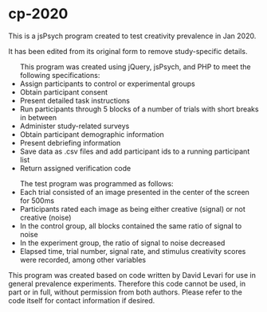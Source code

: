 # cp-2020
This is a jsPsych program created to test creativity prevalence in Jan 2020.

It has been edited from its original form to remove study-specific details.

<ul>This program was created using jQuery, jsPsych, and PHP to meet the following specifications: 
  <li>Assign participants to control or experimental groups</li>
  <li>Obtain participant consent</li>
  <li>Present detailed task instructions</li>
  <li>Run participants through 5 blocks of a number of trials with short breaks in between</li>
  <li>Administer study-related surveys</li>
  <li>Obtain participant demographic information</li>
  <li>Present debriefing information</li>
  <li>Save data as .csv files and add participant ids to a running participant list</li>
  <li>Return assigned verification code</li>
 </ul>
 
 <ul>The test program was programmed as follows:
  <li>Each trial consisted of an image presented in the center of the screen for 500ms</li>
  <li>Participants rated each image as being either creative (signal) or not creative (noise)</li>
  <li>In the control group, all blocks contained the same ratio of signal to noise</li>
  <li>In the experiment group, the ratio of signal to noise decreased</li>
  <li>Elapsed time, trial number, signal rate, and stimulus creativity scores were recorded, among other variables</li>
</ul>

This program was created based on code written by David Levari for use in general prevalence experiments. Therefore this code cannot be used, in part or in full, without permission from both authors. Please refer to the code itself for contact information if desired. 
 
